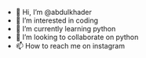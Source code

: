 - 👋 Hi, I’m @abdulkhader
- 👀 I’m interested in coding
- 🌱 I’m currently learning python
- 💞️ I’m looking to collaborate on python
- 📫 How to reach me on instagram 

<!---
abdulkhader07/abdulkhader07 is a ✨ special ✨ repository because its `README.md` (this file) appears on your GitHub profile.
You can click the Preview link to take a look at your changes.
--->

